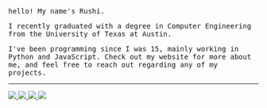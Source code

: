 <p><samp> hello! My name's Rushi. </samp></p>
<p><samp> I recently graduated with a degree in Computer Engineering from the University of Texas at Austin. </samp></p>
<p><samp> I've been programming since I was 15, mainly working in Python and JavaScript. Check out my website for more about me, and feel free to reach out regarding any of my projects. </samp></p>


<hr>
<p>
  <a href="https://www.linkedin.com/in/patelrushi01/">
    <img src="https://img.icons8.com/doodle/48/000000/linkedin--v2.png"/>
  </a>
  <a href="mailto:rpatel1@utexas">
    <img src="https://img.icons8.com/doodle/48/000000/gmail.png"/>
  </a>
  <a href="https://rpatel1023.github.io/">
   <img src="https://img.icons8.com/doodle/48/000000/globe--v1.png"/>
  </a>
  <a href="https://twitter.com/rushiipatel">
    <img src="https://img.icons8.com/doodle/48/000000/twitter-circled.png"/>
  </a>
</p>
